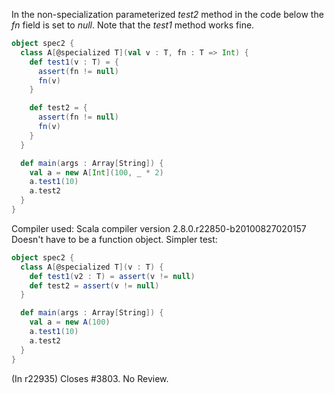 In the non-specialization parameterized *test2* method in the code below the *fn* field is set to *null*. Note that the *test1* method works fine.
```scala
object spec2 {
  class A[@specialized T](val v : T, fn : T => Int) {
    def test1(v : T) = {
      assert(fn != null)
      fn(v)
    }

    def test2 = {
      assert(fn != null)
      fn(v)
    }
  }

  def main(args : Array[String]) {
    val a = new A[Int](100, _ * 2)
    a.test1(10)
    a.test2
  }
}
```
Compiler used: Scala compiler version 2.8.0.r22850-b20100827020157
Doesn't have to be a function object. Simpler test:
```scala
object spec2 {
  class A[@specialized T](v : T) {
    def test1(v2 : T) = assert(v != null)
    def test2 = assert(v != null)
  }

  def main(args : Array[String]) {
    val a = new A(100)
    a.test1(10)
    a.test2
  }
}
```
(In r22935) Closes #3803. No Review.
